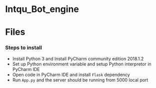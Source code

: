 Intqu_Bot_engine
=============

# Files

### Steps to install

- Install Python 3 and Install PyCharm community edition 2018.1.2  
- Set up Python environment variable and setup Python interpretor in PyCharm IDE
- Open code in PyCharm IDE and install `Flask` dependency
- Run `App.py` and the server should be running from 5000 local port
